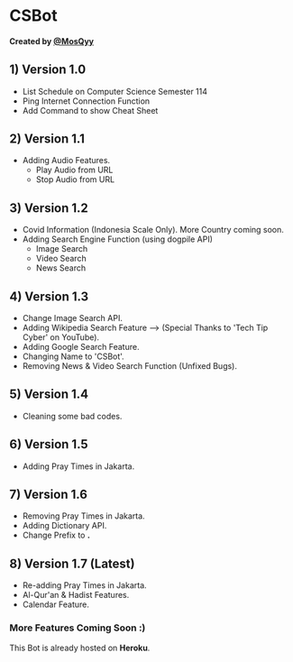 # CSBot
#### Created by [@MosQyy](https://github.com/MosQyy)

## 1) **Version 1.0**
* List Schedule on Computer Science Semester 114
* Ping Internet Connection Function
* Add Command to show Cheat Sheet

## 2) **Version 1.1**
* Adding Audio Features.
    * Play Audio from URL
    * Stop Audio from URL

## 3) **Version 1.2**
* Covid Information (Indonesia Scale Only). More Country coming soon.
* Adding Search Engine Function (using dogpile API)
    * Image Search
    * Video Search
    * News Search

## 4) **Version 1.3**
* Change Image Search API.
* Adding Wikipedia Search Feature --> (Special Thanks to 'Tech Tip Cyber' on YouTube).
* Adding Google Search Feature.
* Changing Name to 'CSBot'.
* Removing News & Video Search Function (Unfixed Bugs).

## 5) **Version 1.4**
* Cleaning some bad codes.  

## 6) **Version 1.5**
* Adding Pray Times in Jakarta.

## 7) **Version 1.6**
* Removing Pray Times in Jakarta.
* Adding Dictionary API.
* Change Prefix to **.**

## 8) **Version 1.7 (Latest)**
* Re-adding Pray Times in Jakarta.
* Al-Qur'an & Hadist Features.
* Calendar Feature.

### More Features Coming Soon :)

This Bot is already hosted on **Heroku**.